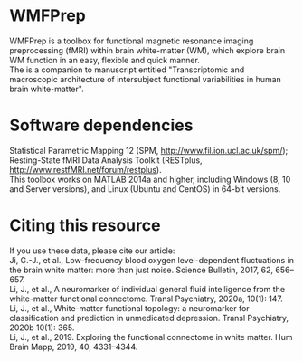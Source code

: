 # WMFPrep
  WMFPrep is a toolbox for functional magnetic resonance imaging preprocessing (fMRI) within brain white-matter (WM), which explore brain WM function in an easy, flexible and quick manner.                                                                                                                                                                       
  The is a companion to manuscript entitled "Transcriptomic and macroscopic architecture of intersubject functional variabilities in human brain white-matter".

# Software dependencies
Statistical Parametric Mapping 12 (SPM, http://www.fil.ion.ucl.ac.uk/spm/);                                                                                                         
Resting-State fMRI Data Analysis Toolkit (RESTplus, http://www.restfMRI.net/forum/restplus).                                                                                       
This toolbox works on MATLAB 2014a and higher, including Windows (8, 10 and Server versions), and Linux (Ubuntu and CentOS) in 64-bit versions.

# Citing this resource
If you use these data, please cite our article:                                                                                                                                    
  Ji, G.-J., et al., Low-frequency blood oxygen level-dependent fluctuations in the brain white matter: more than just noise. Science Bulletin, 2017, 62, 656–657.                 
  Li, J., et al., A neuromarker of individual general fluid intelligence from the white-matter functional connectome. Transl Psychiatry, 2020a, 10(1): 147.                         
  Li, J., et al., White-matter functional topology: a neuromarker for classification and prediction in unmedicated depression. Transl Psychiatry, 2020b 10(1): 365.                 
  Li, J., et al., 2019. Exploring the functional connectome in white matter. Hum Brain Mapp, 2019, 40, 4331–4344. 
